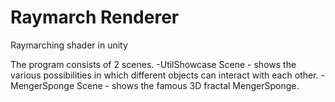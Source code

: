 # Raymarch Renderer
 Raymarching shader in unity

The program consists of 2 scenes.
-UtilShowcase Scene - shows the various possibilities in which different objects can interact with each other.
-MengerSponge Scene - shows the famous 3D fractal MengerSponge. 
